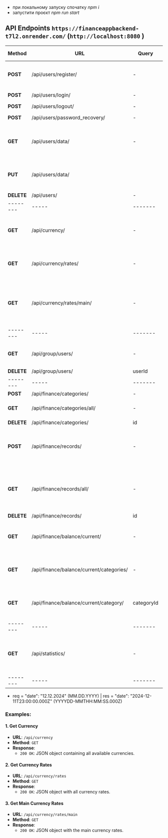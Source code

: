 - при локальному запуску спочатку *npm i*
- запустити проєкт *npm run start*



## API Endpoints `https://financeappbackend-t7l2.onrender.com/`  (`http://localhost:8080` )

| Method | URL | Query | Body | Response | bearer token |
|--------|-----|--------|------|----------|--------------|
| **POST** | /api/users/register/ | - | {name, email, password, currency, referalCode*} | {token} | no |
| **POST** | /api/users/login/ | - |  {email, password} | {token} | no |
| **POST** | /api/users/logout/ | - |  - | {message} | yes |
| **POST** | /api/users/password_recovery/ | - |  {name, email, currency} | {token} | no |
| **GET** | /api/users/data/ | - |  - | {user : {name, email, password, currency, referalCode, role}} | yes |
| **PUT** | /api/users/data/ |  |  {name, password} | {user : {name, email, password, currency, referalCode, role}} | yes |
| **DELETE** | /api/users/ | - |  - | - | yes |
|--------|-----|-------|------|----------|------|
| **GET** | /api/currency/ | - | - | {success, symbols: { "AED": "United Arab Emirates Dirham", ...}} | no |
| **GET** | /api/currency/rates/ | - | - | success, timestamp, base, date, rates: { "AED": 3.829626, ...} | no |
| **GET** | /api/currency/rates/main/ | - | - | {success, timestamp, base, date, rates: { USD: 1.042646, EUR: 1, UAH: 43.648422}} | no |
|--------|-----|-------|------|----------|------|
| **GET** | /api/group/users/ | - | - | {referalCode, currency, users: [ {_id, name, email, role}]} | yes |
| **DELETE** | /api/group/users/ | userId | - | - | yes |
|--------|-----|-------|------|----------|------|
| **POST** | /api/finance/categories/ | - | {title} | {message} | yes |
| **GET** | /api/finance/categories/all/ | - | - | {categories: [{_id, title, balanceId}]} | yes |
| **DELETE** | /api/finance/categories/ | id | - | - | yes |
| **POST** | /api/finance/records/ | - | {type, title, value, method, date, categoryId, reccurent, repeating*} | {message} | yes |
| **GET** | /api/finance/records/all/ | - | - | {records: [ {id, balanceId, type, title, value, method, category, reccurent, repeating} ]} | yes |
| **DELETE** | /api/finance/records/ | id | - | - | yes |
| **GET** | /api/finance/balance/current/ | - | - | {currency, currentMonth, incomeTotal, expenseTotal, total} | yes |
| **GET** | /api/finance/balance/current/categories/ | - | - | {currency, currentMonth, categories: [title, total, categoryId]} | yes |
| **GET** | /api/finance/balance/current/category/ | categoryId | - | {category: {title, total, currency, records: [{_id, type, title, value, date}]}} | yes |
|--------|-----|-------|------|----------|------|
| **GET** | /api/statistics/ | - |  - | {totalSpent, totalIncome, totalEarnings, totalSavings, totalExpenditure, totalCategories,} | yes |
|--------|-----|-------|------|----------|------|

- req = "date": "12.12.2024" (MM.DD.YYYY) | res = "date": "2024-12-11T23:00:00.000Z" (YYYYDD-MMTHH:MM:SS.000Z)

### Examples:
#### 1. Get Currency
- **URL**: `/api/currency`
- **Method**: `GET`
- **Response**:
  - `200 OK`: JSON object containing all available currencies.

#### 2. Get Currency Rates
- **URL**: `/api/currency/rates`
- **Method**: `GET`
- **Response**:
  - `200 OK`: JSON object with all currency rates.

#### 3. Get Main Currency Rates
- **URL**: `/api/currency/rates/main`
- **Method**: `GET`
- **Response**:
  - `200 OK`: JSON object with the main currency rates.